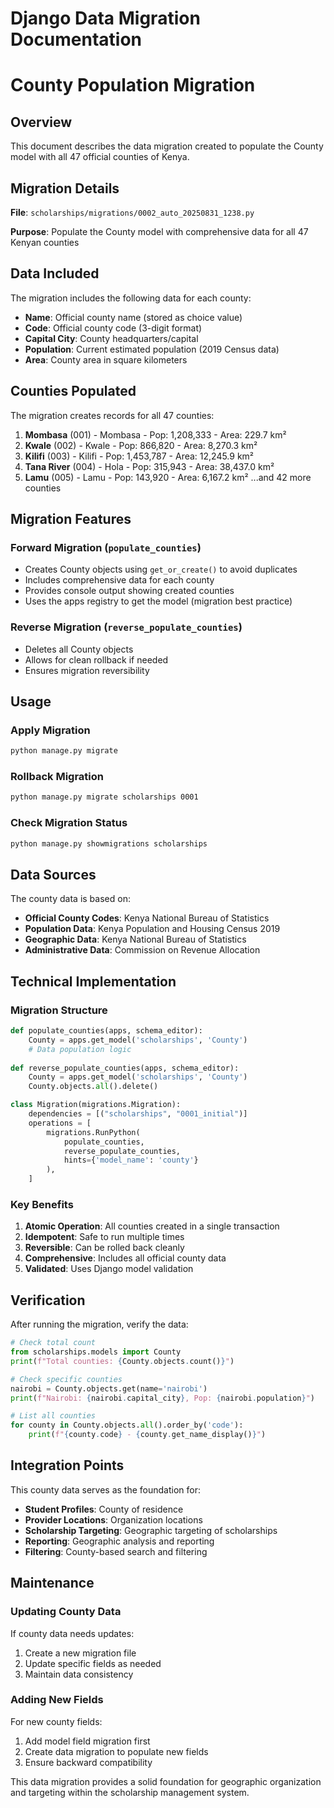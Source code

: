 # Django Data Migration Documentation
# County Population Migration

## Overview
This document describes the data migration created to populate the County model with all 47 official counties of Kenya.

## Migration Details

**File**: `scholarships/migrations/0002_auto_20250831_1238.py`

**Purpose**: Populate the County model with comprehensive data for all 47 Kenyan counties

## Data Included

The migration includes the following data for each county:
- **Name**: Official county name (stored as choice value)
- **Code**: Official county code (3-digit format)
- **Capital City**: County headquarters/capital
- **Population**: Current estimated population (2019 Census data)
- **Area**: County area in square kilometers

## Counties Populated

The migration creates records for all 47 counties:

1. **Mombasa** (001) - Mombasa - Pop: 1,208,333 - Area: 229.7 km²
2. **Kwale** (002) - Kwale - Pop: 866,820 - Area: 8,270.3 km²
3. **Kilifi** (003) - Kilifi - Pop: 1,453,787 - Area: 12,245.9 km²
4. **Tana River** (004) - Hola - Pop: 315,943 - Area: 38,437.0 km²
5. **Lamu** (005) - Lamu - Pop: 143,920 - Area: 6,167.2 km²
...and 42 more counties

## Migration Features

### Forward Migration (`populate_counties`)
- Creates County objects using `get_or_create()` to avoid duplicates
- Includes comprehensive data for each county
- Provides console output showing created counties
- Uses the apps registry to get the model (migration best practice)

### Reverse Migration (`reverse_populate_counties`)
- Deletes all County objects
- Allows for clean rollback if needed
- Ensures migration reversibility

## Usage

### Apply Migration
```bash
python manage.py migrate
```

### Rollback Migration
```bash
python manage.py migrate scholarships 0001
```

### Check Migration Status
```bash
python manage.py showmigrations scholarships
```

## Data Sources

The county data is based on:
- **Official County Codes**: Kenya National Bureau of Statistics
- **Population Data**: Kenya Population and Housing Census 2019
- **Geographic Data**: Kenya National Bureau of Statistics
- **Administrative Data**: Commission on Revenue Allocation

## Technical Implementation

### Migration Structure
```python
def populate_counties(apps, schema_editor):
    County = apps.get_model('scholarships', 'County')
    # Data population logic
    
def reverse_populate_counties(apps, schema_editor):
    County = apps.get_model('scholarships', 'County')
    County.objects.all().delete()

class Migration(migrations.Migration):
    dependencies = [("scholarships", "0001_initial")]
    operations = [
        migrations.RunPython(
            populate_counties,
            reverse_populate_counties,
            hints={'model_name': 'county'}
        ),
    ]
```

### Key Benefits
1. **Atomic Operation**: All counties created in a single transaction
2. **Idempotent**: Safe to run multiple times
3. **Reversible**: Can be rolled back cleanly
4. **Comprehensive**: Includes all official county data
5. **Validated**: Uses Django model validation

## Verification

After running the migration, verify the data:

```python
# Check total count
from scholarships.models import County
print(f"Total counties: {County.objects.count()}")

# Check specific counties
nairobi = County.objects.get(name='nairobi')
print(f"Nairobi: {nairobi.capital_city}, Pop: {nairobi.population}")

# List all counties
for county in County.objects.all().order_by('code'):
    print(f"{county.code} - {county.get_name_display()}")
```

## Integration Points

This county data serves as the foundation for:
- **Student Profiles**: County of residence
- **Provider Locations**: Organization locations
- **Scholarship Targeting**: Geographic targeting of scholarships
- **Reporting**: Geographic analysis and reporting
- **Filtering**: County-based search and filtering

## Maintenance

### Updating County Data
If county data needs updates:
1. Create a new migration file
2. Update specific fields as needed
3. Maintain data consistency

### Adding New Fields
For new county fields:
1. Add model field migration first
2. Create data migration to populate new fields
3. Ensure backward compatibility

This data migration provides a solid foundation for geographic organization and targeting within the scholarship management system.

